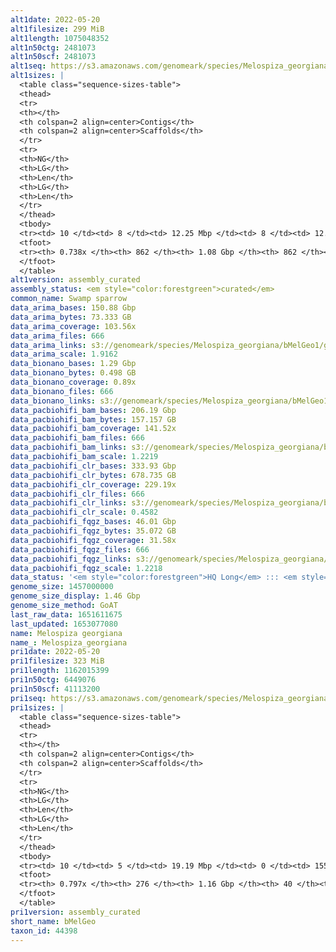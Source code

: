 ```yaml
---
alt1date: 2022-05-20
alt1filesize: 299 MiB
alt1length: 1075048352
alt1n50ctg: 2481073
alt1n50scf: 2481073
alt1seq: https://s3.amazonaws.com/genomeark/species/Melospiza_georgiana/bMelGeo1/assembly_curated/bMelGeo1.alt.cur.20220520.fasta.gz
alt1sizes: |
  <table class="sequence-sizes-table">
  <thead>
  <tr>
  <th></th>
  <th colspan=2 align=center>Contigs</th>
  <th colspan=2 align=center>Scaffolds</th>
  </tr>
  <tr>
  <th>NG</th>
  <th>LG</th>
  <th>Len</th>
  <th>LG</th>
  <th>Len</th>
  </tr>
  </thead>
  <tbody>
  <tr><td> 10 </td><td> 8 </td><td> 12.25 Mbp </td><td> 8 </td><td> 12.25 Mbp </td></tr>  <tr><td> 20 </td><td> 22 </td><td> 8.59 Mbp </td><td> 22 </td><td> 8.59 Mbp </td></tr>  <tr><td> 30 </td><td> 43 </td><td> 5.44 Mbp </td><td> 43 </td><td> 5.44 Mbp </td></tr>  <tr><td> 40 </td><td> 76 </td><td> 3.65 Mbp </td><td> 76 </td><td> 3.65 Mbp </td></tr>  <tr style="background-color:#cccccc;"><td> 50 </td><td> 123 </td><td> 2.48 Mbp </td><td> 123 </td><td> 2.48 Mbp </td></tr>  <tr><td> 60 </td><td> 196 </td><td> 1.53 Mbp </td><td> 196 </td><td> 1.53 Mbp </td></tr>  <tr><td> 70 </td><td> 369 </td><td> 410.90 Kbp </td><td> 369 </td><td> 410.90 Kbp </td></tr>  <tr><td> 80 </td><td> 0 </td><td>  </td><td> 0 </td><td>  </td></tr>  <tr><td> 90 </td><td> 0 </td><td>  </td><td> 0 </td><td>  </td></tr>  <tr><td> 100 </td><td> 0 </td><td>  </td><td> 0 </td><td>  </td></tr>  </tbody>
  <tfoot>
  <tr><th> 0.738x </th><th> 862 </th><th> 1.08 Gbp </th><th> 862 </th><th> 1.08 Gbp </th></tr>
  </tfoot>
  </table>
alt1version: assembly_curated
assembly_status: <em style="color:forestgreen">curated</em>
common_name: Swamp sparrow
data_arima_bases: 150.88 Gbp
data_arima_bytes: 73.333 GB
data_arima_coverage: 103.56x
data_arima_files: 666
data_arima_links: s3://genomeark/species/Melospiza_georgiana/bMelGeo1/genomic_data/arima/<br>
data_arima_scale: 1.9162
data_bionano_bases: 1.29 Gbp
data_bionano_bytes: 0.498 GB
data_bionano_coverage: 0.89x
data_bionano_files: 666
data_bionano_links: s3://genomeark/species/Melospiza_georgiana/bMelGeo1/genomic_data/bionano/<br>
data_pacbiohifi_bam_bases: 206.19 Gbp
data_pacbiohifi_bam_bytes: 157.157 GB
data_pacbiohifi_bam_coverage: 141.52x
data_pacbiohifi_bam_files: 666
data_pacbiohifi_bam_links: s3://genomeark/species/Melospiza_georgiana/bMelGeo1/genomic_data/pacbio_hifi/<br>
data_pacbiohifi_bam_scale: 1.2219
data_pacbiohifi_clr_bases: 333.93 Gbp
data_pacbiohifi_clr_bytes: 678.735 GB
data_pacbiohifi_clr_coverage: 229.19x
data_pacbiohifi_clr_files: 666
data_pacbiohifi_clr_links: s3://genomeark/species/Melospiza_georgiana/bMelGeo1/genomic_data/pacbio_hifi/<br>
data_pacbiohifi_clr_scale: 0.4582
data_pacbiohifi_fqgz_bases: 46.01 Gbp
data_pacbiohifi_fqgz_bytes: 35.072 GB
data_pacbiohifi_fqgz_coverage: 31.58x
data_pacbiohifi_fqgz_files: 666
data_pacbiohifi_fqgz_links: s3://genomeark/species/Melospiza_georgiana/bMelGeo1/genomic_data/pacbio_hifi/<br>
data_pacbiohifi_fqgz_scale: 1.2218
data_status: '<em style="color:forestgreen">HQ Long</em> ::: <em style="color:lightgray">Long</em> ::: <em style="color:forestgreen">Short</em> ::: <em style="color:forestgreen">Phasing</em> ::: <em style="color:forestgreen">Scaffolding</em>'
genome_size: 1457000000
genome_size_display: 1.46 Gbp
genome_size_method: GoAT
last_raw_data: 1651611675
last_updated: 1653077080
name: Melospiza georgiana
name_: Melospiza_georgiana
pri1date: 2022-05-20
pri1filesize: 323 MiB
pri1length: 1162015399
pri1n50ctg: 6449076
pri1n50scf: 41113200
pri1seq: https://s3.amazonaws.com/genomeark/species/Melospiza_georgiana/bMelGeo1/assembly_curated/bMelGeo1.pri.cur.20220520.fasta.gz
pri1sizes: |
  <table class="sequence-sizes-table">
  <thead>
  <tr>
  <th></th>
  <th colspan=2 align=center>Contigs</th>
  <th colspan=2 align=center>Scaffolds</th>
  </tr>
  <tr>
  <th>NG</th>
  <th>LG</th>
  <th>Len</th>
  <th>LG</th>
  <th>Len</th>
  </tr>
  </thead>
  <tbody>
  <tr><td> 10 </td><td> 5 </td><td> 19.19 Mbp </td><td> 0 </td><td> 155.04 Mbp </td></tr>  <tr><td> 20 </td><td> 13 </td><td> 16.84 Mbp </td><td> 2 </td><td> 116.06 Mbp </td></tr>  <tr><td> 30 </td><td> 23 </td><td> 13.36 Mbp </td><td> 3 </td><td> 83.43 Mbp </td></tr>  <tr><td> 40 </td><td> 36 </td><td> 10.37 Mbp </td><td> 5 </td><td> 74.25 Mbp </td></tr>  <tr style="background-color:#cccccc;"><td> 50 </td><td> 54 </td><td style="background-color:#88ff88;"> 6.45 Mbp </td><td> 7 </td><td style="background-color:#88ff88;"> 41.11 Mbp </td></tr>  <tr><td> 60 </td><td> 84 </td><td> 3.85 Mbp </td><td> 12 </td><td> 23.94 Mbp </td></tr>  <tr><td> 70 </td><td> 131 </td><td> 2.35 Mbp </td><td> 20 </td><td> 13.65 Mbp </td></tr>  <tr><td> 80 </td><td> 0 </td><td>  </td><td> 0 </td><td>  </td></tr>  <tr><td> 90 </td><td> 0 </td><td>  </td><td> 0 </td><td>  </td></tr>  <tr><td> 100 </td><td> 0 </td><td>  </td><td> 0 </td><td>  </td></tr>  </tbody>
  <tfoot>
  <tr><th> 0.797x </th><th> 276 </th><th> 1.16 Gbp </th><th> 40 </th><th> 1.16 Gbp </th></tr>
  </tfoot>
  </table>
pri1version: assembly_curated
short_name: bMelGeo
taxon_id: 44398
---
```

